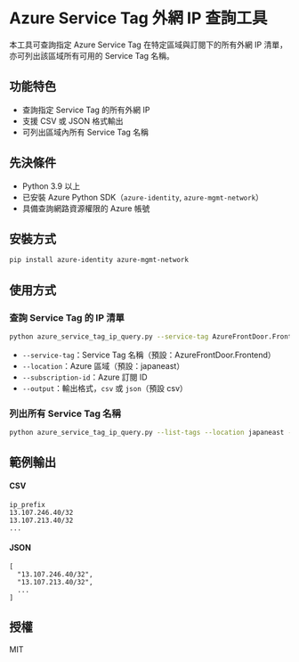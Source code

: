 # Azure Service Tag 外網 IP 查詢工具

本工具可查詢指定 Azure Service Tag 在特定區域與訂閱下的所有外網 IP 清單，亦可列出該區域所有可用的 Service Tag 名稱。

## 功能特色
- 查詢指定 Service Tag 的所有外網 IP
- 支援 CSV 或 JSON 格式輸出
- 可列出區域內所有 Service Tag 名稱

## 先決條件
- Python 3.9 以上
- 已安裝 Azure Python SDK（`azure-identity`, `azure-mgmt-network`）
- 具備查詢網路資源權限的 Azure 帳號

## 安裝方式
```sh
pip install azure-identity azure-mgmt-network
```

## 使用方式

### 查詢 Service Tag 的 IP 清單
```sh
python azure_service_tag_ip_query.py --service-tag AzureFrontDoor.Frontend --location japaneast --subscription-id <你的訂閱ID> --output csv
```
- `--service-tag`：Service Tag 名稱（預設：AzureFrontDoor.Frontend）
- `--location`：Azure 區域（預設：japaneast）
- `--subscription-id`：Azure 訂閱 ID
- `--output`：輸出格式，`csv` 或 `json`（預設 csv）

### 列出所有 Service Tag 名稱
```sh
python azure_service_tag_ip_query.py --list-tags --location japaneast --subscription-id <你的訂閱ID>
```

## 範例輸出
#### CSV
```
ip_prefix
13.107.246.40/32
13.107.213.40/32
...
```
#### JSON
```
[
  "13.107.246.40/32",
  "13.107.213.40/32",
  ...
]
```

## 授權
MIT
